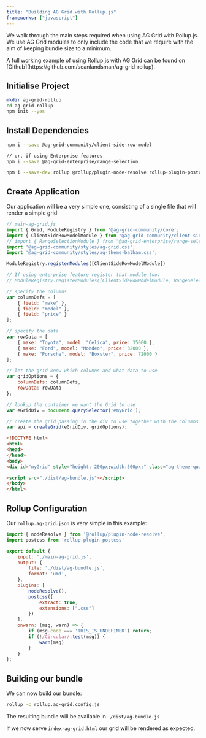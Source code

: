 ```yaml
---
title: "Building AG Grid with Rollup.js"
frameworks: ["javascript"]
---
```


We walk through the main steps required when using AG Grid with Rollup.js. We use AG Grid modules to only include the code that we require with the aim of keeping bundle size to a minimum.

<note>
A full working example of using Rollup.js with AG Grid can be found on
[Github](https://github.com/seanlandsman/ag-grid-rollup).
</note>

## Initialise Project

```bash
mkdir ag-grid-rollup
cd ag-grid-rollup
npm init --yes
```

## Install Dependencies

```bash
npm i --save @ag-grid-community/client-side-row-model

// or, if using Enterprise features
npm i --save @ag-grid-enterprise/range-selection

npm i --save-dev rollup @rollup/plugin-node-resolve rollup-plugin-postcss
```

## Create Application

Our application will be a very simple one, consisting of a single file that will render a simple grid:

```js
// main-ag-grid.js
import { Grid, ModuleRegistry } from '@ag-grid-community/core';
import { ClientSideRowModelModule } from "@ag-grid-community/client-side-row-model";
// import { RangeSelectionModule } from "@ag-grid-enterprise/range-selection";
import '@ag-grid-community/styles/ag-grid.css';
import '@ag-grid-community/styles/ag-theme-balham.css';

ModuleRegistry.registerModules([ClientSideRowModelModule])

// If using enterprise feature register that module too.
// ModuleRegistry.registerModules([ClientSideRowModelModule, RangeSelectionModule])

// specify the columns
var columnDefs = [
    { field: "make" },
    { field: "model" },
    { field: "price" }
];

// specify the data
var rowData = [
    { make: "Toyota", model: "Celica", price: 35000 },
    { make: "Ford", model: "Mondeo", price: 32000 },
    { make: "Porsche", model: "Boxster", price: 72000 }
];

// let the grid know which columns and what data to use
var gridOptions = {
    columnDefs: columnDefs,
    rowData: rowData
};

// lookup the container we want the Grid to use
var eGridDiv = document.querySelector('#myGrid');

// create the grid passing in the div to use together with the columns & data we want to use
var api = createGrid(eGridDiv, gridOptions);
```

```html
<!DOCTYPE html>
<html>
<head>
</head>
<body>
<div id="myGrid" style="height: 200px;width:500px;" class="ag-theme-quartz"></div>

<script src="./dist/ag-bundle.js"></script>
</body>
</html>
```

## Rollup Configuration

Our `rollup.ag-grid.json` is very simple in this example:

```jsx
import { nodeResolve } from '@rollup/plugin-node-resolve';
import postcss from 'rollup-plugin-postcss'

export default {
    input: './main-ag-grid.js',
    output: {
        file: './dist/ag-bundle.js',
        format: 'umd',
    },
    plugins: [
        nodeResolve(),
        postcss({
            extract: true,
            extensions: [".css"]
        })
    ],
    onwarn: (msg, warn) => {
        if (msg.code === 'THIS_IS_UNDEFINED') return;
        if (!/Circular/.test(msg)) {
            warn(msg)
        }
    }
};
```

## Building our bundle

We can now build our bundle:

```bash
rollup -c rollup.ag-grid.config.js
```

The resulting bundle will be available in `./dist/ag-bundle.js`

If we now serve `index-ag-grid.html` our grid will be rendered as expected.

